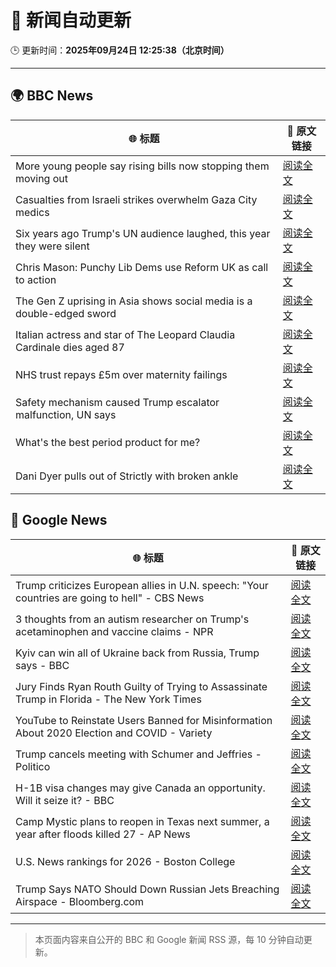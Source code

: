 # 🧠 新闻自动更新

🕒 更新时间：**2025年09月24日 12:25:38（北京时间）**

---

## 🌍 BBC News

| 🌐 标题 | 🔗 原文链接 |
|--------|-------------|
| More young people say rising bills now stopping them moving out | [阅读全文](https://www.bbc.com/news/articles/cq65m95gqdjo?at_medium=RSS&at_campaign=rss) |
| Casualties from Israeli strikes overwhelm Gaza City medics | [阅读全文](https://www.bbc.com/news/articles/cgknzk46kz6o?at_medium=RSS&at_campaign=rss) |
| Six years ago Trump's UN audience laughed, this year they were silent | [阅读全文](https://www.bbc.com/news/articles/c179p4wvz29o?at_medium=RSS&at_campaign=rss) |
| Chris Mason: Punchy Lib Dems use Reform UK as call to action | [阅读全文](https://www.bbc.com/news/articles/cvg97gq8230o?at_medium=RSS&at_campaign=rss) |
| The Gen Z uprising in Asia shows social media is a double-edged sword | [阅读全文](https://www.bbc.com/news/articles/cn4ljv39em7o?at_medium=RSS&at_campaign=rss) |
| Italian actress and star of The Leopard Claudia Cardinale dies aged 87 | [阅读全文](https://www.bbc.com/news/articles/c237elg3rr3o?at_medium=RSS&at_campaign=rss) |
| NHS trust repays £5m over maternity failings | [阅读全文](https://www.bbc.com/news/articles/czrp1282grvo?at_medium=RSS&at_campaign=rss) |
| Safety mechanism caused Trump escalator malfunction, UN says | [阅读全文](https://www.bbc.com/news/articles/cn76kyxp6epo?at_medium=RSS&at_campaign=rss) |
| What's the best period product for me? | [阅读全文](https://www.bbc.com/news/articles/cgl1z3jxy56o?at_medium=RSS&at_campaign=rss) |
| Dani Dyer pulls out of Strictly with broken ankle | [阅读全文](https://www.bbc.com/news/articles/c98d6z1j9neo?at_medium=RSS&at_campaign=rss) |

## 📰 Google News

| 🌐 标题 | 🔗 原文链接 |
|--------|-------------|
| Trump criticizes European allies in U.N. speech: "Your countries are going to hell" - CBS News | [阅读全文](https://news.google.com/rss/articles/CBMikAFBVV95cUxQaklBM2NSTFhDS2xZeWk0QVkxU1VJRGxLNVh2NU1tM2tOTTBnb1dpYk1EWFV3SkhNb19WZWllNWIweGJwTTJseTBHQUlVLVlKYXpUcEZKM20yM3BCTVRfNXphdVcyc3pUdkxZMVY3d1FlMHpleHpyVEFLWjFpY2pyNlpIZ1NkZkIxRERTZGhQdFjSAZYBQVVfeXFMTUkydXp1Xy1sM2VPcFZ2Ni0wVGdDam9lczZ4OGQ2UHM3bG5nN09pbFhEQk5ObjM0M2JsWU9tRWVxQkhlSGNqRnJCaHh1TUVwOEhzbHY2QjZtb3F4NnpDNzcxWjZILVZxakhNNnNkdEVMUHpoNU5GUmJBNFlpOElVMmlYUHhqa3F3SEdTTTVDWTUxaElDVEt3?oc=5) |
| 3 thoughts from an autism researcher on Trump's acetaminophen and vaccine claims - NPR | [阅读全文](https://news.google.com/rss/articles/CBMikgFBVV95cUxOQnRfWTl0Y05neXRTU2NBRGFGNl9wQzRvZ3J1WGZjdjRzTWd6V01jRGFoNUNlRGZiVVpFejFJSkdNN1l0QXRMNkw3cG5tQU9KTHc0ZjZIS0xrbWg4ZWd1ZnpIX3hnR0puVWtGTUFpQ0FscDRjVHpiQXZZTHdtUGdsaThXNS05d2JpaW5OdTk3LVNUZw?oc=5) |
| Kyiv can win all of Ukraine back from Russia, Trump says - BBC | [阅读全文](https://news.google.com/rss/articles/CBMiWkFVX3lxTFBwVzZWa1Atc1pjZENQSm9WS0E0ZzhiTk5zd1ZPcEU0a3dnOFRMbHhJRksxdzQ3enBOYkY5VWs5VzMxY3ItbUZEUzJBdzJvS2tzazYtUV9UVWZsUdIBX0FVX3lxTE5aSmhUQ2Zac2dBTWlEak1TUnJNT1o4cFkybjZwYVYtcnV2TUVqSTdYTjdiN3NuVzBwNndFWWRwRTRzb0hGS1RFdzlMVEU2S01lSFpCejBvUXJQc21qbmRB?oc=5) |
| Jury Finds Ryan Routh Guilty of Trying to Assassinate Trump in Florida - The New York Times | [阅读全文](https://news.google.com/rss/articles/CBMifkFVX3lxTFBoclZJbWg1aTRFQzZhRXZadGMyYWVHTnFyMkFBWW1WQ1hKbDFqekFrT3BJeGltMjJlaHBzR2Z5ckFJVTZ2eHZiWnkxMUJUaVVSMURjYXozbzlwa0xSZEhRUFpZTGJ6MFVPTVg2N3J0MjJrb0E4bXd4TkktYV96dw?oc=5) |
| YouTube to Reinstate Users Banned for Misinformation About 2020 Election and COVID - Variety | [阅读全文](https://news.google.com/rss/articles/CBMiswFBVV95cUxQTWlCUWJoNl80MU1kMGRuSUZ0YUxBZ240SVRFUnBIb0c5TW9BRzJLUE1rSkdJNzR2cEIxVVNIbEhucV9SSmFvNE4ySzdtSG5HQjRmVGtLcXVLV3NGOW5ISXFxNmtNQWRnaUZ6Y2dHOFpiOXJaQXZNZkNtSG94SFRVMEFoeW1oaU4tT1hBbFRZeG51TDRwT3BNaHNUUlF3eTB3eVVFQ2JVYk5JbHFfYl9UVkNJUQ?oc=5) |
| Trump cancels meeting with Schumer and Jeffries - Politico | [阅读全文](https://news.google.com/rss/articles/CBMikgFBVV95cUxNSEJmZ0pGWDZEVzcyX2J2QTdyQUUzR3E4QUphd2ttdXRXaUlxRm9DcVEweWNSc0ZqVk1YalFZelRTd0MxSElVOUotT1N3MXdTMGZORjlUY2pKWUwwS3lGZHNJY1c5NkJqN0EtemJ6ZFNFUFdoblFnR2tqbVB4T1dKZW5sdFF5eUFydVA5aVNHUmlfQQ?oc=5) |
| H-1B visa changes may give Canada an opportunity. Will it seize it? - BBC | [阅读全文](https://news.google.com/rss/articles/CBMiWkFVX3lxTE8xUU9TaFpKRFhodWtNME5XdjRYWjZSMHhuOUdNSkQ0YjY3b2xQcTlDNmtuajJ6RVdpSHZyVUE4RDJNS2hwZWdwYlQtTm9mTWcycFpiNk51bnl6UdIBX0FVX3lxTFBZWWVVUDVEQzNnc1RJaTcxU0ZHNjVueF94bWVad1hub1RoWlNIRGZjWnZ4bUhEOXdodGNDb2Zwd2NJZnU1TkwzbzNPdDdRbjg4WjNKX1llbGNqR25mSDVz?oc=5) |
| Camp Mystic plans to reopen in Texas next summer, a year after floods killed 27 - AP News | [阅读全文](https://news.google.com/rss/articles/CBMiqAFBVV95cUxOWmtuZEpsT0lZNUVvWlBuclV6NXpIZlpITmZLT1hRYXdKZm01YjRhWnd6Y0RMSGx1UGtCZzVLcEdWaXNRTTAwNVVyeGYxSXdtal9rdHdFWV9ROXNoVk9qUGhtRTl4VWVCWE5rWkZxQzRKX3dWSlRTNW9SNVR3b2toS1g2MGw2cTZOM3RPejFzSGZTS0s3X1ppQ25HczRfTUZEWkM3Ui1IT3c?oc=5) |
| U.S. News rankings for 2026 - Boston College | [阅读全文](https://news.google.com/rss/articles/CBMinwFBVV95cUxORURQWFZEb3JJVlRrUndhaHYtVDFTQ3h5V2dVR2xoT2ktQy1VaXRlYU1RYjRYNVRuOHNSUV9mUzlZS2dDalp6R1kxNVdMVTlRQXlEcHI5SnpqbDRXcWN6a09uOTRxazFLVW85TmMxdTZNSktQSTBNNEc5T1A5MEZzSmNLakRITFI4czdFRnFHczJGMTFGSGE5NWRmd1NkMDQ?oc=5) |
| Trump Says NATO Should Down Russian Jets Breaching Airspace - Bloomberg.com | [阅读全文](https://news.google.com/rss/articles/CBMitAFBVV95cUxPTUlaR2pqMkw2WGkxZEJGSmptSGl3RDRNVjYyM05uLXdKbk1BRlhhR0JsUnFFeWRudUV5TzZJcm51MElZOHdwQ2haeE4zQ3NyaU5mWGZ2ZzdaTmNDSDNZTkVocFpjWW9RZzV2bWRXdFhCV1VtRUNTQzRsbnhNVEJWQ0pPVXpWNmkycHdKNTFaNGhqQTJrU2J5RU05OXFWcWh1dWxQbjUzRDBlSldmUFQ2d2JRSmc?oc=5) |

---
> 本页面内容来自公开的 BBC 和 Google 新闻 RSS 源，每 10 分钟自动更新。